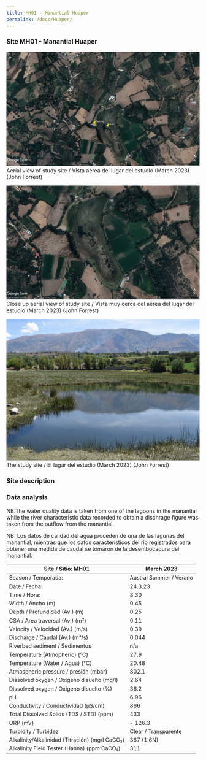 ```yaml
---
title: MH01 - Manantial Huaper
permalink: /docs/Huaper/
---
```



### Site MH01 - Manantial Huaper

![Huaper](/assets/sites/ManantialHuaper1.jpg)
Aerial view of study site / Vista aérea del lugar del estudio (March 2023) (John Forrest)


![Huaper](/assets/sites/ManantialHuaper.jpg)
Close up aerial view of study site / Vista muy cerca del aérea del lugar del estudio (March 2023) (John Forrest)


![Huaper](/assets/sites/Huaper.JPG)
The study site / El lugar del estudio (March 2023) (John Forrest)



### Site description



### Data analysis

NB.The water quality data is taken from one of the lagoons in the manantial while the river characteristic data recorded to obtain a dischrage figure was taken from the outflow from the manantial.

NB: Los datos de calidad del agua proceden de una de las lagunas del manantial, mientras que los datos característicos del río registrados para obtener una medida de caudal se tomaron de la desembocadura del manantial.


|     Site / Sitio: MH01                                   |     March 2023                 |
|----------------------------------------------------------|--------------------------------|
|     Season / Temporada:                                  |     Austral Summer / Verano    |
|     Date / Fecha:                                        |     24.3.23                    |
|     Time / Hora:                                         |     8.30                       |
|     Width / Ancho (m)                                    |     0.45                       |
|     Depth / Profundidad (Av.) (m)                        |     0.25                       |
|     CSA / Area traversal (Av.) (m²)                      |     0.11                       |
|     Velocity / Velocidad  (Av.) (m/s)                    |     0.39                       |
|     Discharge / Caudal (Av.) (m³/s)                      |     0.044                      |
|     Riverbed sediment / Sedimentos                       |     n/a                        |
|     Temperature (Atmopheric) (°C)                        |     27.9                       |
|     Temperature (Water / Agua) (°C)                      |     20.48                      |
|     Atmospheric pressure / presión (mbar)                |     802.1                      |
|     Dissolved oxygen /   Oxigeno disuelto (mg/l)         |     2.64                       |
|     Dissolved oxygen / Oxigeno disuelto (%)              |     36.2                       |
|     pH                                                   |     6.96                       |
|     Conductivity / Conductividad (µS/cm)                 |     866                        |
|     Total Dissolved Solids (TDS / STD)  (ppm)            |     433                        |
|     ORP (mV)                                             |     - 126.3                    |
|     Turbidity / Turbidez                                 |     Clear /  Transparente      |
|     Alkalinity/Alkalinidad   (Titración) (mg/l CaCO₃)    |     367 (1.6N)                 |
|     Alkalinity Field Tester (Hanna) (ppm CaCO₃)          |     311                        |

